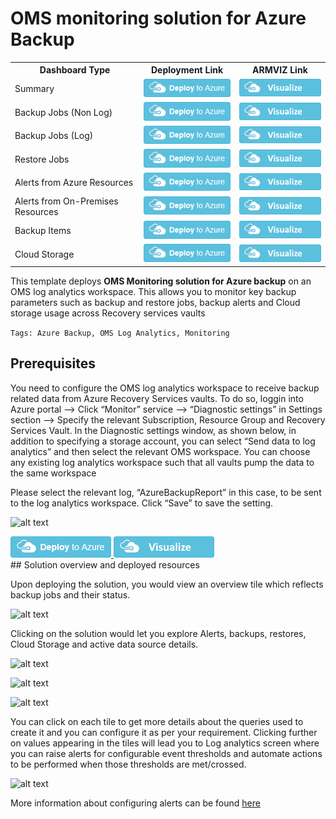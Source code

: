 # OMS monitoring solution for Azure Backup

<table style="width:100%">
  <tr>
    <th>Dashboard Type</th>
    <th>Deployment Link</th> 
    <th> ARMVIZ Link </th>
    
  </tr>
  <tr>
    <td>Summary</td>
    <td>
        <a href="https://portal.azure.com/#create/Microsoft.Template/uri/https%3A%2F%2Fraw.githubusercontent.com%2Fadityabalaji-msft%2Fazure-quickstart-templates%2Fadbalaji-working-branch%2F101-backup-oms-monitoring%2Fazure_deploy.json" target="_blank">
            <img src="https://raw.githubusercontent.com/Azure/azure-quickstart-templates/master/1-CONTRIBUTION-GUIDE/images/deploytoazure.png"/>
        </a>
    </td>  
    <td>
        <a href="http://armviz.io/#/?load=https%3A%2F%2Fraw.githubusercontent.com%2FAzure%2Fazure-quickstart-templates%2Fmaster%2F101-backup-oms-monitoring%2Fazurebackup_monitoring_reporting_soln.json" target="_blank">
            <img src="https://raw.githubusercontent.com/Azure/azure-quickstart-templates/master/1-CONTRIBUTION-GUIDE/images/visualizebutton.png"/>
        </a>
    </td>

  </tr>
  <tr>
    <td>Backup Jobs (Non Log)</td>
    <td>
        <a href="https://portal.azure.com/#create/Microsoft.Template/uri/https%3A%2F%2Fraw.githubusercontent.com%2Fadityabalaji-msft%2Fazure-quickstart-templates%2Fadbalaji-working-branch%2F101-backup-oms-monitoring%2Fbackup_jobs_non_log.json" target="_blank"> 
            <img src="https://raw.githubusercontent.com/Azure/azure-quickstart-templates/master/1-CONTRIBUTION-GUIDE/images/deploytoazure.png"/>
        </a>
    </td> 
    <td>
        <a href="http://armviz.io/#/?load=https%3A%2F%2Fraw.githubusercontent.com%2FAzure%2Fazure-quickstart-templates%2Fmaster%2F101-backup-oms-monitoring%2Fbackup_jobs_non_log.json" target="_blank">
            <img src="https://raw.githubusercontent.com/Azure/azure-quickstart-templates/master/1-CONTRIBUTION-GUIDE/images/visualizebutton.png"/>
        </a>
    </td>
  </tr>

   <tr>
        <td>Backup Jobs (Log)</td>
        <td>
            <a href="https://portal.azure.com/#create/Microsoft.Template/uri/https%3A%2F%2Fraw.githubusercontent.com%2Fadityabalaji-msft%2Fazure-quickstart-templates%2Fadbalaji-working-branch%2F101-backup-oms-monitoring%2Fbackup_jobs_log.json" target="_blank"> 
                <img src="https://raw.githubusercontent.com/Azure/azure-quickstart-templates/master/1-CONTRIBUTION-GUIDE/images/deploytoazure.png"/>
            </a>
        </td> 
        <td>
            <a href="http://armviz.io/#/?load=https%3A%2F%2Fraw.githubusercontent.com%2FAzure%2Fazure-quickstart-templates%2Fmaster%2F101-backup-oms-monitoring%2Fbackup_jobs_log.json" target="_blank">
                <img src="https://raw.githubusercontent.com/Azure/azure-quickstart-templates/master/1-CONTRIBUTION-GUIDE/images/visualizebutton.png"/>
            </a>
        </td>
   </tr>

   <tr>
    <td>Restore Jobs</td>
    <td>
        <a href="https://portal.azure.com/#create/Microsoft.Template/uri/https%3A%2F%2Fraw.githubusercontent.com%2Fadityabalaji-msft%2Fazure-quickstart-templates%2Fadbalaji-working-branch%2F101-backup-oms-monitoring%2Frestore_jobs.json" target="_blank"> 
            <img src="https://raw.githubusercontent.com/Azure/azure-quickstart-templates/master/1-CONTRIBUTION-GUIDE/images/deploytoazure.png"/>
        </a>
    </td> 
    <td>
            <a href="http://armviz.io/#/?load=https%3A%2F%2Fraw.githubusercontent.com%2FAzure%2Fazure-quickstart-templates%2Fmaster%2F101-backup-oms-monitoring%2Frestore_jobs.json" target="_blank">
                <img src="https://raw.githubusercontent.com/Azure/azure-quickstart-templates/master/1-CONTRIBUTION-GUIDE/images/visualizebutton.png"/>
            </a>
    </td>
  </tr>

   <tr>
    <td>Alerts from Azure Resources</td>
    <td>
        <a href="https://portal.azure.com/#create/Microsoft.Template/uri/https%3A%2F%2Fraw.githubusercontent.com%2Fadityabalaji-msft%2Fazure-quickstart-templates%2Fadbalaji-working-branch%2F101-backup-oms-monitoring%2Falerts_from_azure_resources.json" target="_blank"> 
            <img src="https://raw.githubusercontent.com/Azure/azure-quickstart-templates/master/1-CONTRIBUTION-GUIDE/images/deploytoazure.png"/>
        </a>
    </td>
    <td>
            <a href="http://armviz.io/#/?load=https%3A%2F%2Fraw.githubusercontent.com%2FAzure%2Fazure-quickstart-templates%2Fmaster%2F101-backup-oms-monitoring%2Falerts_from_azure_resources.json" target="_blank">
                <img src="https://raw.githubusercontent.com/Azure/azure-quickstart-templates/master/1-CONTRIBUTION-GUIDE/images/visualizebutton.png"/>
            </a>
    </td> 
  </tr>

   <tr>
    <td>Alerts from On-Premises Resources</td>
    <td>
        <a href="https://portal.azure.com/#create/Microsoft.Template/uri/https%3A%2F%2Fraw.githubusercontent.com%2Fadityabalaji-msft%2Fazure-quickstart-templates%2Fadbalaji-working-branch%2F101-backup-oms-monitoring%2Falerts_from_on_premises_resources.json" target="_blank"> 
            <img src="https://raw.githubusercontent.com/Azure/azure-quickstart-templates/master/1-CONTRIBUTION-GUIDE/images/deploytoazure.png"/>
        </a>
    </td>
    <td>
        <a href="http://armviz.io/#/?load=https%3A%2F%2Fraw.githubusercontent.com%2FAzure%2Fazure-quickstart-templates%2Fmaster%2F101-backup-oms-monitoring%2Falerts_from_on_premises_resources.json" target="_blank">
            <img src="https://raw.githubusercontent.com/Azure/azure-quickstart-templates/master/1-CONTRIBUTION-GUIDE/images/visualizebutton.png"/>
        </a>
    </td> 
  </tr>

   <tr>
    <td>Backup Items</td>
    <td>
        <a href="https://portal.azure.com/#create/Microsoft.Template/uri/https%3A%2F%2Fraw.githubusercontent.com%2Fadityabalaji-msft%2Fazure-quickstart-templates%2Fadbalaji-working-branch%2F101-backup-oms-monitoring%2Fbackup_items.json" target="_blank"> 
            <img src="https://raw.githubusercontent.com/Azure/azure-quickstart-templates/master/1-CONTRIBUTION-GUIDE/images/deploytoazure.png"/>
        </a>
    </td>

   <td>
        <a href="http://armviz.io/#/?load=https%3A%2F%2Fraw.githubusercontent.com%2FAzure%2Fazure-quickstart-templates%2Fmaster%2F101-backup-oms-monitoring%2Fbackup_items.json" target="_blank">
                <img src="https://raw.githubusercontent.com/Azure/azure-quickstart-templates/master/1-CONTRIBUTION-GUIDE/images/visualizebutton.png"/>
        </a>
   </td>
 
  </tr>

   <tr>
    <td>Cloud Storage</td>
    <td>
        <a href="https://portal.azure.com/#create/Microsoft.Template/uri/https%3A%2F%2Fraw.githubusercontent.com%2Fadityabalaji-msft%2Fazure-quickstart-templates%2Fadbalaji-working-branch%2F101-backup-oms-monitoring%2Fcloud_storage.json" target="_blank"> 
            <img src="https://raw.githubusercontent.com/Azure/azure-quickstart-templates/master/1-CONTRIBUTION-GUIDE/images/deploytoazure.png"/>
        </a>
    </td>
    <td>
        <a href="http://armviz.io/#/?load=https%3A%2F%2Fraw.githubusercontent.com%2FAzure%2Fazure-quickstart-templates%2Fmaster%2F101-backup-oms-monitoring%2Fcloud_storage.json" target="_blank">
           <img src="https://raw.githubusercontent.com/Azure/azure-quickstart-templates/master/1-CONTRIBUTION-GUIDE/images/visualizebutton.png"/>
        </a>
    </td>     
  </tr>

</table>







This template deploys **OMS Monitoring solution for Azure backup** on an OMS log analytics workspace. This allows you to monitor key backup parameters such as backup and restore jobs, backup alerts and Cloud storage usage across Recovery services vaults

`Tags: Azure Backup, OMS Log Analytics, Monitoring`

## Prerequisites

You need to configure the OMS log analytics workspace to receive backup related data from Azure Recovery Services vaults. To do so, loggin into Azure portal –> Click “Monitor” service –> “Diagnostic settings” in Settings section –> Specify the relevant Subscription, Resource Group and Recovery Services Vault. In the Diagnostic settings window, as shown below, in addition to specifying a storage account, you can select “Send data to log analytics” and then select the relevant OMS workspace. You can choose any existing log analytics workspace such that all vaults pump the data to the same workspace

Please select the relevant log, “AzureBackupReport” in this case, to be sent to the log analytics workspace. Click “Save” to save the setting.

![alt text](images/DiagnosticSettings.JPG "Azure log analytics workspace diagnostic setting")
<br>




<a href="https://portal.azure.com/#create/Microsoft.Template/uri/https%3A%2F%2Fraw.githubusercontent.com%2FAzure%2Fazure-quickstart-templates%2Fmaster%2F101-backup-oms-monitoring%2Fazuredeploy.json" target="_blank">
<img src="https://raw.githubusercontent.com/Azure/azure-quickstart-templates/master/1-CONTRIBUTION-GUIDE/images/deploytoazure.png"/>
</a>
<a href="http://armviz.io/#/?load=https%3A%2F%2Fraw.githubusercontent.com%2FAzure%2Fazure-quickstart-templates%2Fmaster%2F101-backup-oms-monitoring%2Fazuredeploy.json" target="_blank">
<img src="https://raw.githubusercontent.com/Azure/azure-quickstart-templates/master/1-CONTRIBUTION-GUIDE/images/visualizebutton.png"/>
</a>


<br>
## Solution overview and deployed resources

Upon deploying the solution, you would view an overview tile which reflects backup jobs and their status.

![alt text](images/OverviewTile.JPG "OMS Monitoring solution for Azure backup monitoring tile")

Clicking on the solution would let you explore Alerts, backups, restores, Cloud Storage and active data source details.

![alt text](images/KeyBackupJobsParameters.jpg "OMS Monitoring solution for Azure backup alerts, backups, restores")

![alt text](images/ActiveDatasources.png "OMS Monitoring solution for Azure backup active data sources distribution")

![alt text](images/CloudStorageInGB.png "OMS Monitoring solution for Azure backup cloud storage distribution")

You can click on each tile to get more details about the queries used to create it and you can configure it as per your requirement. Clicking further on values appearing in the tiles will lead you to Log analytics screen where you can raise alerts for configurable event thresholds and automate actions to be performed when those thresholds are met/crossed.

![alt text](images/LogAnalyticsScreen.JPG "OMS Monitoring solution for Azure backup Log search")

More information about configuring alerts can be found [here](https://docs.microsoft.com/azure/log-analytics/log-analytics-tutorial-response)
